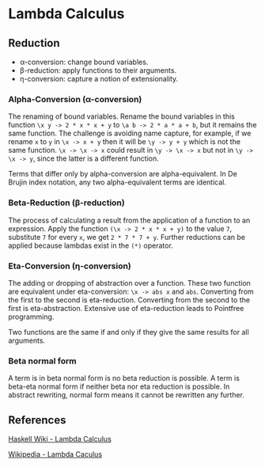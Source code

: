 # Lambda Calculus

## Reduction

- α-conversion: change bound variables.
- β-reduction: apply functions to their arguments.
- η-conversion: capture a notion of extensionality.


### Alpha-Conversion (α-conversion)
The renaming of bound variables. Rename the bound variables in this function `\x y -> 2 * x * x + y` to `\a b -> 2 * a * a + b`, but it remains the same function. The challenge is avoiding name capture, for example, if we rename `x` to `y` in `\x -> x + y` then it will be `\y -> y + y` which is not the same function. `\x -> \x -> x` could result in `\y -> \x -> x` but not in `\y -> \x -> y`, since the latter is a different function. 

Terms that differ only by alpha-conversion are alpha-equivalent. In De Brujin index notation, any two alpha-equivalent terms are identical.

### Beta-Reduction (β-reduction)

The process of calculating a result from the application of a function to an expression. Apply the function `(\x -> 2 * x * x + y)` to the value `7`, substitute `7` for every `x`, we get `2 * 7 * 7 + y`. Further reductions can be applied because lambdas exist in the `(*)` operator.

### Eta-Conversion (η-conversion)

The adding or dropping of abstraction over a function. These two function are equivalent under eta-conversion: `\x -> abs x` and `abs`. Converting from the first to the second is eta-reduction.  Converting from the second to the first is eta-abstraction. Extensive use of eta-reduction leads to Pointfree programming.

Two functions are the same if and only if they give the same results for all arguments.

### Beta normal form

A term is in beta normal form is no beta reduction is possible. A term is beta-eta normal form if neither beta nor eta reduction is possible. In abstract rewriting, normal form means it cannot be rewritten any further.

## References

[Haskell Wiki - Lambda Calculus](https://wiki.haskell.org/Lambda_calculus)

[Wikipedia - Lambda Caculus](https://en.wikipedia.org/wiki/Lambda_calculus)